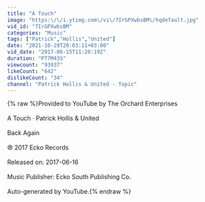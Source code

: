 ```yaml
---
title: "A Touch"
image: "https:\/\/i.ytimg.com\/vi\/7IrGPXwbsBM\/hqdefault.jpg"
vid_id: "7IrGPXwbsBM"
categories: "Music"
tags: ["Patrick","Hollis","United"]
date: "2021-10-29T20:03:11+03:00"
vid_date: "2017-06-15T11:20:19Z"
duration: "PT7M43S"
viewcount: "93937"
likeCount: "642"
dislikeCount: "34"
channel: "Patrick Hollis & United - Topic"
---
```

{% raw %}Provided to YouTube by The Orchard Enterprises<br /><br />A Touch · Patrick Hollis &amp; United<br /><br />Back Again<br /><br />℗ 2017 Ecko Records<br /><br />Released on: 2017-06-16<br /><br />Music Publisher: Ecko South Publishing Co.<br /><br />Auto-generated by YouTube.{% endraw %}
